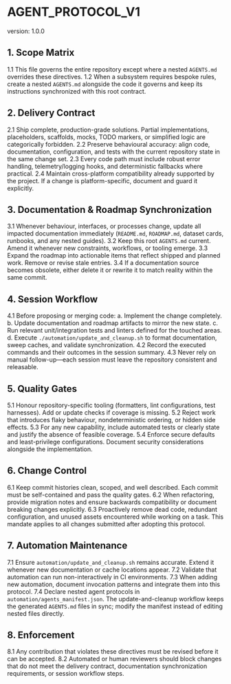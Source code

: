 # AGENT_PROTOCOL_V1
version: 1.0.0

## 1. Scope Matrix
1.1 This file governs the entire repository except where a nested `AGENTS.md` overrides these directives.
1.2 When a subsystem requires bespoke rules, create a nested `AGENTS.md` alongside the code it governs and keep its instructions synchronized with this root contract.

## 2. Delivery Contract
2.1 Ship complete, production-grade solutions. Partial implementations, placeholders, scaffolds, mocks, TODO markers, or simplified logic are categorically forbidden.
2.2 Preserve behavioural accuracy: align code, documentation, configuration, and tests with the current repository state in the same change set.
2.3 Every code path must include robust error handling, telemetry/logging hooks, and deterministic fallbacks where practical.
2.4 Maintain cross-platform compatibility already supported by the project. If a change is platform-specific, document and guard it explicitly.

## 3. Documentation & Roadmap Synchronization
3.1 Whenever behaviour, interfaces, or processes change, update all impacted documentation immediately (`README.md`, `ROADMAP.md`, dataset cards, runbooks, and any nested guides).
3.2 Keep this root `AGENTS.md` current. Amend it whenever new constraints, workflows, or tooling emerge.
3.3 Expand the roadmap into actionable items that reflect shipped and planned work. Remove or revise stale entries.
3.4 If a documentation source becomes obsolete, either delete it or rewrite it to match reality within the same commit.

## 4. Session Workflow
4.1 Before proposing or merging code:
    a. Implement the change completely.
    b. Update documentation and roadmap artifacts to mirror the new state.
    c. Run relevant unit/integration tests and linters defined for the touched areas.
    d. Execute `./automation/update_and_cleanup.sh` to format documentation, sweep caches, and validate synchronization.
4.2 Record the executed commands and their outcomes in the session summary.
4.3 Never rely on manual follow-up—each session must leave the repository consistent and releasable.

## 5. Quality Gates
5.1 Honour repository-specific tooling (formatters, lint configurations, test harnesses). Add or update checks if coverage is missing.
5.2 Reject work that introduces flaky behaviour, nondeterministic ordering, or hidden side effects.
5.3 For any new capability, include automated tests or clearly state and justify the absence of feasible coverage.
5.4 Enforce secure defaults and least-privilege configurations. Document security considerations alongside the implementation.

## 6. Change Control
6.1 Keep commit histories clean, scoped, and well described. Each commit must be self-contained and pass the quality gates.
6.2 When refactoring, provide migration notes and ensure backwards compatibility or document breaking changes explicitly.
6.3 Proactively remove dead code, redundant configuration, and unused assets encountered while working on a task. This mandate
    applies to all changes submitted after adopting this protocol.

## 7. Automation Maintenance
7.1 Ensure `automation/update_and_cleanup.sh` remains accurate. Extend it whenever new documentation or cache locations appear.
7.2 Validate that automation can run non-interactively in CI environments.
7.3 When adding new automation, document invocation patterns and integrate them into this protocol.
7.4 Declare nested agent protocols in `automation/agents_manifest.json`. The update-and-cleanup workflow keeps the generated
    `AGENTS.md` files in sync; modify the manifest instead of editing nested files directly.

## 8. Enforcement
8.1 Any contribution that violates these directives must be revised before it can be accepted.
8.2 Automated or human reviewers should block changes that do not meet the delivery contract, documentation synchronization requirements, or session workflow steps.
